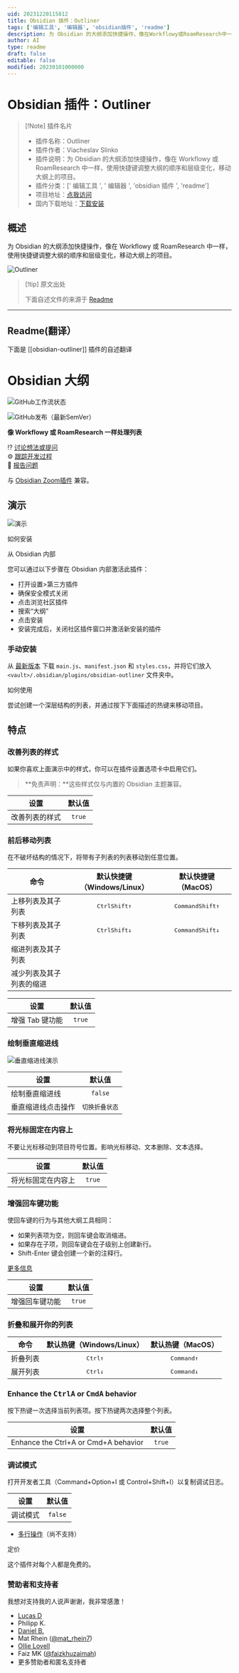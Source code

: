 ```yaml
---
uid: 20231220115812
title: Obsidian 插件：Outliner
tags: ['编辑工具', '编辑器', 'obsidian插件', 'readme']
description: 为 Obsidian 的大纲添加快捷操作，像在Workflowy或RoamResearch中一样，使用快捷键调整大纲的顺序和层级变化，移动大纲上的项目。
author: AI
type: readme
draft: false
editable: false
modified: 20230101000000
---
```


# Obsidian 插件：Outliner

> [!Note] 插件名片
> - 插件名称：Outliner
> - 插件作者：Viacheslav Slinko
> - 插件说明：为 Obsidian 的大纲添加快捷操作，像在 Workflowy 或 RoamResearch 中一样，使用快捷键调整大纲的顺序和层级变化，移动大纲上的项目。
> - 插件分类：[' 编辑工具 ', ' 编辑器 ', 'obsidian 插件 ', 'readme']
> - 项目地址：[点我访问](https://github.com/vslinko/obsidian-outliner)
> - 国内下载地址：[下载安装](https://pkmer.cn/products/plugin/pluginMarket/?obsidian-outliner)

## 概述

为 Obsidian 的大纲添加快捷操作，像在 Workflowy 或 RoamResearch 中一样，使用快捷键调整大纲的顺序和层级变化，移动大纲上的项目。

![Outliner](https://cdn.pkmer.cn/covers/obsidian-outliner.gif)

> [!tip] 原文出处
>
>下面自述文件的来源于 [Readme](https://ghproxy.net/https://raw.githubusercontent.com/vslinko/obsidian-outliner/main/README.md)

---

## Readme(翻译）

下面是 [[obsidian-outliner]] 插件的自述翻译

# Obsidian 大纲

![GitHub工作流状态](https://img.shields.io/github/workflow/status/vslinko/obsidian-outliner/Release?logo=github&style=for-the-badge)

![GitHub发布（最新SemVer）](https://img.shields.io/github/v/release/vslinko/obsidian-outliner?style=for-the-badge&sort=semver)

**像 Workflowy 或 RoamResearch 一样处理列表**

⁉️ [讨论想法或提问](https://github.com/vslinko/obsidian-outliner/discussions)<br>
⚙️ [跟踪开发过程](https://github.com/users/vslinko/projects/3/views/1)<br>
🐛 [报告问题](https://github.com/vslinko/obsidian-outliner/issues)

与 [Obsidian Zoom插件](https://github.com/vslinko/obsidian-zoom) 兼容。

## 演示

![演示](https://raw.githubusercontent.com/vslinko/obsidian-outliner/main/demo.gif)

如何安装

从 Obsidian 内部

您可以通过以下步骤在 Obsidian 内部激活此插件：

- 打开设置>第三方插件
- 确保安全模式关闭
- 点击浏览社区插件
- 搜索“大纲”
- 点击安装
- 安装完成后，关闭社区插件窗口并激活新安装的插件

### 手动安装

从 [最新版本](https://github.com/vslinko/obsidian-outliner/releases/latest) 下载 `main.js`、`manifest.json` 和 `styles.css`，并将它们放入 `<vault>/.obsidian/plugins/obsidian-outliner` 文件夹中。

如何使用

尝试创建一个深层结构的列表，并通过按下下面描述的热键来移动项目。

## 特点

### 改善列表的样式

如果你喜欢上面演示中的样式，你可以在插件设置选项卡中启用它们。

> **免责声明：**这些样式仅与内置的 Obsidian 主题兼容。

| 设置                           | 默认值 |
| ----------------------------- | :----: |
| 改善列表的样式 | `true` |

### 前后移动列表

在不破坏结构的情况下，将带有子列表的列表移动到任意位置。

| 命令                         |       默认快捷键（Windows/Linux）       |             默认快捷键（MacOS）             |
| --------------------------- | :------------------------------------: | :--------------------------------------: |
| 上移列表及其子列表           | <kbd>Ctrl</kbd><kbd>Shift</kbd><kbd>↑</kbd> | <kbd>Command</kbd><kbd>Shift</kbd><kbd>↑</kbd> |
| 下移列表及其子列表           | <kbd>Ctrl</kbd><kbd>Shift</kbd><kbd>↓</kbd> | <kbd>Command</kbd><kbd>Shift</kbd><kbd>↓</kbd> |
| 缩进列表及其子列表           |                                        |                                          |
| 减少列表及其子列表的缩进     |                                        |                                          |

| 设置               | 默认值 |
| ----------------- | :----: |
| 增强 Tab 键功能 | `true` |

### 绘制垂直缩进线

![垂直缩进线演示](https://raw.githubusercontent.com/vslinko/obsidian-outliner/main/demo2.gif)

| 设置                                   | 默认值           |
| -------------------------------------- | :--------------: |
| 绘制垂直缩进线                         |     `false`      |
| 垂直缩进线点击操作                     | `切换折叠状态`   |

### 将光标固定在内容上

不要让光标移动到项目符号位置。影响光标移动、文本删除、文本选择。

| 设置                           | 默认值  |
| ------------------------------ | :----: |
| 将光标固定在内容上 | `true` |

### 增强回车键功能

使回车键的行为与其他大纲工具相同：

- 如果列表项为空，则回车键会取消缩进。
- 如果存在子项，则回车键会在子级别上创建新行。
- Shift-Enter 键会创建一个新的注释行。

[更多信息](https://github.com/vslinko/obsidian-outliner/discussions/98#discussioncomment-649514)

| 设置                   | 默认值  |
| --------------------- | :----: |
| 增强回车键功能         | `true` |

### 折叠和展开你的列表

| 命令           | 默认热键（Windows/Linux） | 默认热键（MacOS） |
| --------------- | :----------------------------: | :----------------------------: |
| 折叠列表   |  <kbd>Ctrl</kbd><kbd>↑</kbd>   | <kbd>Command</kbd><kbd>↑</kbd> |
| 展开列表 |  <kbd>Ctrl</kbd><kbd>↓</kbd>   | <kbd>Command</kbd><kbd>↓</kbd> |

### Enhance the <kbd>Ctrl</kbd><kbd>A</kbd> or <kbd>Cmd</kbd><kbd>A</kbd> behavior

按下热键一次选择当前列表项。按下热键两次选择整个列表。

| 设置                                 | 默认值        |
| ------------------------------------ | :-----------: |
| Enhance the Ctrl+A or Cmd+A behavior |    `true`     |

### 调试模式

打开开发者工具（Command+Option+I 或 Control+Shift+I）以复制调试日志。

| 设置       | 默认值  |
| ---------- | :----: |
| 调试模式   | `false` |

- [多行操作](https://github.com/vslinko/obsidian-outliner/issues/3)（尚不支持）

定价

这个插件对每个人都是免费的。

### 赞助者和支持者

我想对支持我的人说声谢谢，我非常感激！

- [Lucas D](https://twitter.com/lucasdreier)
- Philipp K.
- [Daniel B.](https://github.com/danieltomasz)
- Mat Rhein ([@mat_rhein7](http://twitter.com/mat_rhein7))
- [Ollie Lovell](https://www.ollielovell.com/)
- Faiz MK ([@faizkhuzaimah](https://twitter.com/faizkhuzaimah))
- 更多赞助者和匿名支持者



